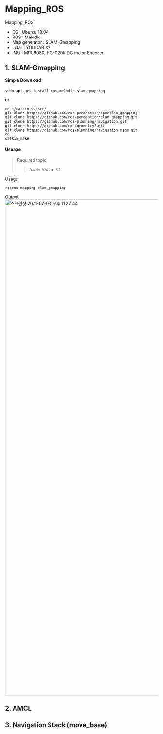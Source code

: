 # Mapping_ROS
Mapping_ROS
- OS : Ubuntu 18.04
- ROS : Melodic
- Map generator : SLAM-Gmapping
- Lidar : YDLIDAR X2
- IMU : MPU6050, HC-020K DC motor Encoder     
      
###
## 1. SLAM-Gmapping  
#### Simple Download
~~~
sudo apt-get install ros-melodic-slam-gmapping
~~~
or    
~~~
cd ~/catkin_ws/src/
git clone https://github.com/ros-perception/openslam_gmapping
git clone https://github.com/ros-perception/slam_gmapping.git
git clone https://github.com/ros-planning/navigation.git
git clone https://github.com/ros/geometry2.git
git clone https://github.com/ros-planning/navigation_msgs.git
cd ..
catkin_make
~~~
#### Useage
> Required topic
> > /scan /odom /tf

Usage
~~~
rosrun mapping slam_gmapping
~~~
Output      
<img width="1630" alt="스크린샷 2021-07-03 오후 11 27 44" src="https://user-images.githubusercontent.com/67997760/124357454-7c8f5b00-dc56-11eb-8ec2-b4c8a68e15b0.png">


###
## 2. AMCL

###
## 3. Navigation Stack (move_base)



